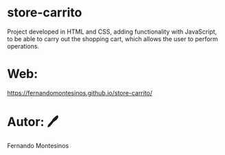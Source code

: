 # store-carrito

Project developed in HTML and CSS, adding functionality with JavaScript, to be able to carry out the shopping cart, which allows the user to perform operations.


# Web:
https://fernandomontesinos.github.io/store-carrito/

# Autor: 🖊

Fernando Montesinos


